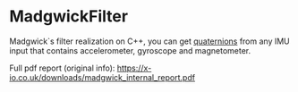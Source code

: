 # MadgwickFilter


Madgwick`s filter realization on C++, you can get [quaternions](https://en.wikipedia.org/wiki/Quaternion) from any IMU input that contains accelerometer, gyroscope and magnetometer.

Full pdf report (original info): https://x-io.co.uk/downloads/madgwick_internal_report.pdf
